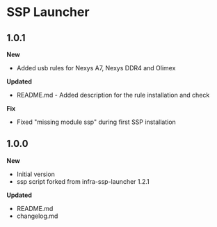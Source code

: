# SSP Launcher

## 1.0.1

**New**

* Added usb rules for Nexys A7, Nexys DDR4 and Olimex

**Updated**

* README.md - Added description for the rule installation and check

**Fix**

* Fixed "missing module ssp" during first SSP installation

## 1.0.0

**New**

* Initial version
* ssp script forked from infra-ssp-launcher 1.2.1

**Updated**

* README.md
* changelog.md

